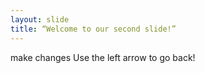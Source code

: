 ```yaml
---
layout: slide
title: “Welcome to our second slide!”
---
```

make changes
Use the left arrow to go back!
